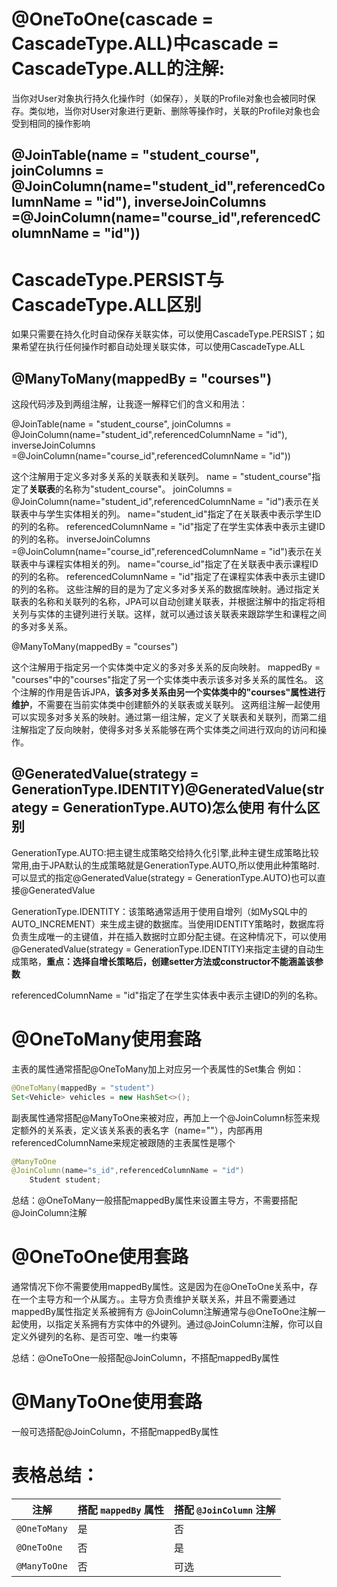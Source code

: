# @OneToOne(cascade = CascadeType.ALL)中**cascade = CascadeType.ALL**的注解:

当你对User对象执行持久化操作时（如保存），关联的Profile对象也会被同时保存。类似地，当你对User对象进行更新、删除等操作时，关联的Profile对象也会受到相同的操作影响

## @JoinTable(name = "student_course", joinColumns = @JoinColumn(name="student_id",referencedColumnName = "id"), inverseJoinColumns =@JoinColumn(name="course_id",referencedColumnName = "id"))

# CascadeType.PERSIST与CascadeType.ALL区别

如果只需要在持久化时自动保存关联实体，可以使用CascadeType.PERSIST；如果希望在执行任何操作时都自动处理关联实体，可以使用CascadeType.ALL

## @ManyToMany(mappedBy = "courses")


这段代码涉及到两组注解，让我逐一解释它们的含义和用法：

@JoinTable(name = "student_course", joinColumns = @JoinColumn(name="student_id",referencedColumnName = "id"), inverseJoinColumns =@JoinColumn(name="course_id",referencedColumnName = "id"))

这个注解用于定义多对多关系的关联表和关联列。
name = "student_course"指定了**关联表**的名称为"student_course"。
joinColumns = @JoinColumn(name="student_id",referencedColumnName = "id")表示在关联表中与学生实体相关的列。
name="student_id"指定了在关联表中表示学生ID的列的名称。
referencedColumnName = "id"指定了在学生实体表中表示主键ID的列的名称。
inverseJoinColumns =@JoinColumn(name="course_id",referencedColumnName = "id")表示在关联表中与课程实体相关的列。
name="course_id"指定了在关联表中表示课程ID的列的名称。
referencedColumnName = "id"指定了在课程实体表中表示主键ID的列的名称。
这些注解的目的是为了定义多对多关系的数据库映射。通过指定关联表的名称和关联列的名称，JPA可以自动创建关联表，并根据注解中的指定将相关列与实体的主键列进行关联。这样，就可以通过该关联表来跟踪学生和课程之间的多对多关系。

@ManyToMany(mappedBy = "courses")

这个注解用于指定另一个实体类中定义的多对多关系的反向映射。
mappedBy = "courses"中的"courses"指定了另一个实体类中表示该多对多关系的属性名。
这个注解的作用是告诉JPA，**该多对多关系由另一个实体类中的"courses"属性进行维护**，不需要在当前实体类中创建额外的关联表或关联列。
这两组注解一起使用可以实现多对多关系的映射。通过第一组注解，定义了关联表和关联列，而第二组注解指定了反向映射，使得多对多关系能够在两个实体类之间进行双向的访问和操作。

## @GeneratedValue(strategy = GenerationType.IDENTITY)@GeneratedValue(strategy = GenerationType.AUTO)怎么使用 有什么区别

GenerationType.AUTO:把主键生成策略交给持久化引擎,此种主键生成策略比较常用,由于JPA默认的生成策略就是GenerationType.AUTO,所以使用此种策略时.可以显式的指定@GeneratedValue(strategy = GenerationType.AUTO)也可以直接@GeneratedValue

GenerationType.IDENTITY：该策略通常适用于使用自增列（如MySQL中的AUTO_INCREMENT）来生成主键的数据库。当使用IDENTITY策略时，数据库将负责生成唯一的主键值，并在插入数据时立即分配主键。在这种情况下，可以使用@GeneratedValue(strategy = GenerationType.IDENTITY)来指定主键的自动生成策略，**重点：选择自增长策略后，创建setter方法或constructor不能涵盖该参数**

referencedColumnName = "id"指定了在学生实体表中表示主键ID的列的名称。

# @OneToMany使用套路

主表的属性通常搭配@OneToMany加上对应另一个表属性的Set集合 例如：
```java
@OneToMany(mappedBy = "student")
Set<Vehicle> vehicles = new HashSet<>();
```

副表属性通常搭配@ManyToOne来被对应，再加上一个@JoinColumn标签来规定额外的关系表，定义该关系表的表名字（name=""），内部再用referencedColumnName来规定被跟随的主表属性是哪个

```java
@ManyToOne
@JoinColumn(name="s_id",referencedColumnName = "id")
    Student student;
```

总结：@OneToMany一般搭配mappedBy属性来设置主导方，不需要搭配@JoinColumn注解

# @OneToOne使用套路

通常情况下你不需要使用mappedBy属性。这是因为在@OneToOne关系中，存在一个主导方和一个从属方。。主导方负责维护关联关系，并且不需要通过mappedBy属性指定关系被拥有方
@JoinColumn注解通常与@OneToOne注解一起使用，以指定关系拥有方实体中的外键列。通过@JoinColumn注解，你可以自定义外键列的名称、是否可空、唯一约束等

总结：@OneToOne一般搭配@JoinColumn，不搭配mappedBy属性

# @ManyToOne使用套路

一般可选搭配@JoinColumn，不搭配mappedBy属性

# 表格总结：

| 注解         | 搭配 `mappedBy` 属性 | 搭配 `@JoinColumn` 注解 |
|--------------|------------------|-----------------------|
| `@OneToMany` | 是               | 否                    |
| `@OneToOne`  | 否               | 是                    |
| `@ManyToOne` | 否               | 可选                   |



